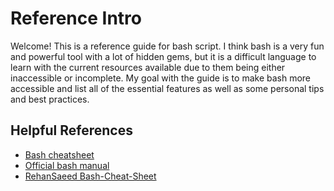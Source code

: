 # Reference Intro

Welcome! This is a reference guide for bash script. I think bash is a very fun and powerful tool with a lot of hidden gems, but it is a difficult language to learn with the current resources available due to them being either inaccessible or incomplete. My goal with the guide is to make bash more accessible and list all of the essential features as well as some personal tips and best practices.

<!-- shell vs shell script -->
<!-- magic vs pragmatic -->

## Helpful References

- [Bash cheatsheet](https://devhints.io/bash)
- [Official bash manual](https://www.gnu.org/software/bash/manual/bash.html)
- [RehanSaeed Bash-Cheat-Sheet](https://github.com/RehanSaeed/Bash-Cheat-Sheet)
